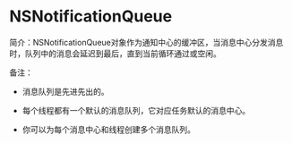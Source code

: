 # NSNotificationQueue

简介：NSNotificationQueue对象作为通知中心的缓冲区，当消息中心分发消息时，队列中的消息会延迟到最后，直到当前循环通过或空闲。

备注：

* 消息队列是先进先出的。

* 每个线程都有一个默认的消息队列，它对应任务默认的消息中心。

* 你可以为每个消息中心和线程创建多个消息队列。